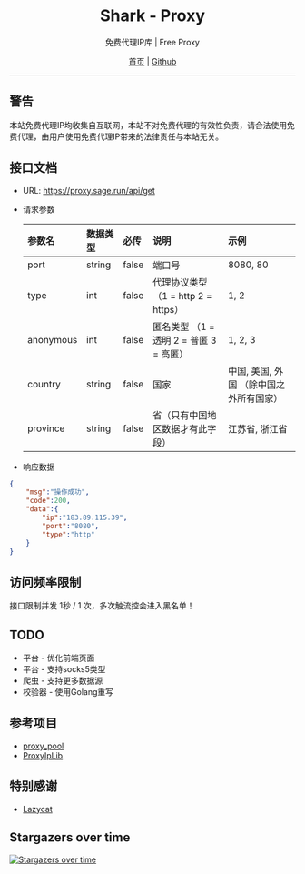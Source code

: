 <h1 align="center">Shark - Proxy</h1>

<p align="center">免费代理IP库 | Free Proxy</p>

<p align=center>
<a href="https://proxy.sage.run" target="_blank">首页</a> |
<a href="https://github.com/Sage520/shark_proxy" target="_blank">Github</a>
</p>

***

## 警告
本站免费代理IP均收集自互联网，本站不对免费代理的有效性负责，请合法使用免费代理，由用户使用免费代理IP带来的法律责任与本站无关。

## 接口文档
* URL: https://proxy.sage.run/api/get
* 请求参数

    | 参数名 | 数据类型 | 必传 | 说明 | 示例 |
    | :---|:---| :---| :--- | :--- |
    |port|string|false|端口号|8080, 80|
    |type|int|false|代理协议类型 （1 = http 2 = https）|1, 2|
    |anonymous|int|false|匿名类型 （1 = 透明 2 = 普匿 3 = 高匿）|1, 2, 3|
    |country|string|false|国家|中国, 美国, 外国 （除中国之外所有国家）|
    |province|string|false|省（只有中国地区数据才有此字段）|江苏省, 浙江省|

* 响应数据
```json
{
    "msg":"操作成功",
    "code":200,
    "data":{
        "ip":"183.89.115.39",
        "port":"8080",
        "type":"http"
    }
}
```

## 访问频率限制
接口限制并发 1秒 / 1 次，多次触流控会进入黑名单！

## TODO
 - 平台 - 优化前端页面
 - 平台 - 支持socks5类型
 - 爬虫 - 支持更多数据源
 - 校验器 - 使用Golang重写

## 参考项目
 - [proxy_pool](https://github.com/jhao104/proxy_pool)
 - [ProxyIpLib](https://github.com/jiangxianli/ProxyIpLib)

## 特别感谢
 - [Lazycat](https://github.com/1054711110)

## Stargazers over time
[![Stargazers over time](https://starchart.cc/Sage520/shark_proxy.svg)](https://starchart.cc/Sage520/shark_proxy)
